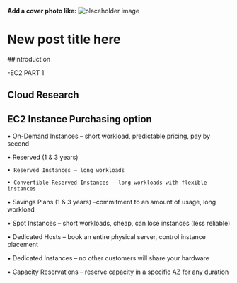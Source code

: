 **Add a cover photo like:**
![placeholder image](https://via.placeholder.com/1200x600)

# New post title here

##introduction

-EC2 PART 1


## Cloud Research


## EC2 Instance Purchasing option
• On-Demand Instances – short workload, predictable pricing, pay by second

• Reserved (1 & 3 years)

	• Reserved Instances – long workloads
	
	• Convertible Reserved Instances – long workloads with flexible instances
	
• Savings Plans (1 & 3 years) –commitment to an amount of usage, long workload

• Spot Instances – short workloads, cheap, can lose instances (less reliable)

• Dedicated Hosts – book an entire physical server, control instance placement

• Dedicated Instances – no other customers will share your hardware

• Capacity Reservations – reserve capacity in a specific AZ for any duration


